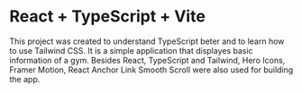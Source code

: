 # React + TypeScript + Vite

This project was created to understand TypeScript beter and to learn how to use Tailwind CSS.
It is a simple application that displayes basic information of a gym.
Besides React, TypeScript and Tailwind, Hero Icons, Framer Motion, React Anchor Link Smooth Scroll were also used
for building the app.




